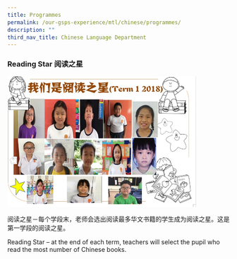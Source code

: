 ```yaml
---
title: Programmes
permalink: /our-gsps-experience/mtl/chinese/programmes/
description: ""
third_nav_title: Chinese Language Department
---
```

### **Reading Star 阅读之星**

<img src="/images/chi1.jpg" style="width:85%">

阅读之星－每个学段末，老师会选出阅读最多华文书籍的学生成为阅读之星。这是第一学段的阅读之星。

Reading Star – at the end of each term, teachers will select the pupil who read the most number of Chinese books.